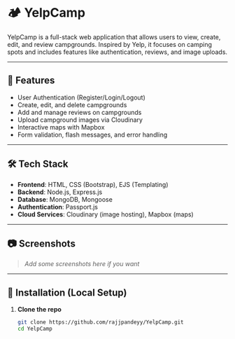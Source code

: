 # 🏕️ YelpCamp

YelpCamp is a full-stack web application that allows users to view, create, edit, and review campgrounds. Inspired by Yelp, it focuses on camping spots and includes features like authentication, reviews, and image uploads.

---

## 🚀 Features

- User Authentication (Register/Login/Logout)
- Create, edit, and delete campgrounds
- Add and manage reviews on campgrounds
- Upload campground images via Cloudinary
- Interactive maps with Mapbox
- Form validation, flash messages, and error handling

---

## 🛠️ Tech Stack

- **Frontend**: HTML, CSS (Bootstrap), EJS (Templating)
- **Backend**: Node.js, Express.js
- **Database**: MongoDB, Mongoose
- **Authentication**: Passport.js
- **Cloud Services**: Cloudinary (image hosting), Mapbox (maps)

---

## 📷 Screenshots

> _Add some screenshots here if you want_

---

## 🔧 Installation (Local Setup)

1. **Clone the repo**
   ```bash
   git clone https://github.com/rajjpandeyy/YelpCamp.git
   cd YelpCamp
